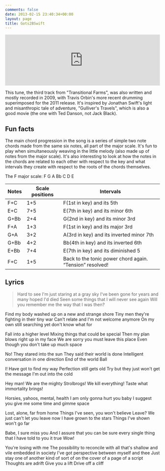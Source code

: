 ```yaml
---
comments: false
date: 2013-02-15 23:40:34+00:00
layout: page
title: Gots2BSwift
---
```


<iframe width="100%" height="166" scrolling="no" frameborder="no" src="https://w.soundcloud.com/player/?url=https%3A//api.soundcloud.com/tracks/19052292&amp;color=ff5500&amp;auto_play=false&amp;hide_related=false&amp;show_comments=true&amp;show_user=true&amp;show_reposts=false"></iframe>

This tune, the third track from "Transitional Farms", was also written and
mostly recorded in 2009, with Travis Orbin's more recent drumming superimposed
for the 2011 release. It's inspired by Jonathan Swift's light and misanthropic
tale of adventure, "Gulliver's Travels", which is also a good movie (the one
with Ted Danson, not Jack Black).


## Fun facts

The main chord progression in the song is a series of simple two note chords
made from the same six notes, all part of the major scale. It's fun to play when
simultaneously weaving in the little melody (also made up of notes from the
major scale). It's also interesting to look at how the notes in the chords are
related to each other with respect to the key and what intervals they create
with respect to the roots of the chords themselves.

<p class="message">
The F major scale: F G A Bb C D E
</p>

| Notes | Scale positions | Intervals |
|-------|-----------------|-----------|
|  F+C  | 1+5             | F(1st in key) and its 5th |
| E+C | 7+5 | E(7th in key) and its minor 6th |
| G+Bb | 2+4 | G(2nd in key) and its minor 3rd |
| F+A | 1+3 | F(1st in key) and its major 3rd |
| G+A | 3+2  | A(3rd in key) and its inverted minor 7th |
| G+Bb | 4+2 | Bb(4th in key) and its inverted 6th |
| E+Bb | 7+4 | E(7th in key) and its diminished 5 |
| F+C | 1+5 | Back to the tonic power chord again. “Tension” resolved! |


## Lyrics

>Hard to see I'm just staring at a gray sky
I've been gone for years and many hoped I'd died
Seen some things that I will never see again
Will you remember me the way that I was then?
>
Find my body washed up on a new and strange shore
Tiny men they're fighting in their tiny war
Can't relate and I'm not welcome anymore
On my own still searching yet don't know what for
>
Fall into a higher level
Mixing things that could be special
Then my plan blows right up in my face
We are sorry you must leave this place
Even though you don't take up much space
>
No! They stared into the sun
They said their world is done
Intelligent conversation in one direction
End of the world
Ball
>
I! Have got to find my way
Perfection still gets old
Try but they just won't get the message
I'm out into the cold
>
Hey man! We are the mighty Strolbrogs!
We kill everything!
Taste what immortality brings!
>
Horsies, yahoos, mental, health
I am only gonna hurt you baby I suggest you give me some time and gimme space
>
Lost, alone, far from home
Things I've seen, you won't believe
Leave? We just can't let you leave now
I have grown to the stars
Things I've shown won't go far
>
Babe, I sure miss you
And I assure that you can be sure every single thing that I have told to you it true
Wow!
>
You're losing with me
The possibility to reconcile with all that's shallow and vile embedded in society
I've got perspective between myself and thee
Just stay one of another kind of sort of on the cover of a page of a script
Thoughts are adrift
Give you a lift
Drive off a cliff</blockquote>
